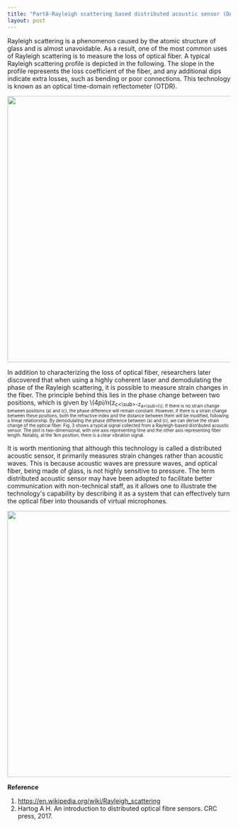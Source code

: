 ```yaml
---
title: "Part8-Rayleigh scattering based distributed acoustic sensor (DAS)"
layout: post
---
```

Rayleigh scattering is a phenomenon caused by the atomic structure of glass and is almost unavoidable. As a result, one of the most common uses of Rayleigh scattering is to measure the loss of optical fiber. A typical Rayleigh scattering profile is depicted in the following. The slope in the profile represents the loss coefficient of the fiber, and any additional dips indicate extra losses, such as bending or poor connections. This technology is known as an optical time-domain reflectometer (OTDR).

<div align="center">
<a href="url"><img src="https://raw.githubusercontent.com/haleywuhuan/profile/master/assets/blog8_fig1.jpg" align="center" width="600"></a>
</div>

In addition to characterizing the loss of optical fiber, researchers later discovered that when using a highly coherent laser and demodulating the phase of the Rayleigh scattering, it is possible to measure strain changes in the fiber. The principle behind this lies in the phase change between two positions, which is given by \\(4*pi/n*(z<sub>c<\sub>-z<sub>a<\sub>)\\). If there is no strain change between positions (a) and (c), the phase difference will remain constant. However, if there is a strain change between these positions, both the refractive index and the distance between them will be modified, following a linear relationship. By demodulating the phase difference between (a) and (c), we can derive the strain change of the optical fiber. Fig. 3 shows a typical signal collected from a Rayleigh-based distributed acoustic sensor. The plot is two-dimensional, with one axis representing time and the other axis representing fiber length. Notably, at the 1km position, there is a clear vibration signal.

It is worth mentioning that although this technology is called a distributed acoustic sensor, it primarily measures strain changes rather than acoustic waves. This is because acoustic waves are pressure waves, and optical fiber, being made of glass, is not highly sensitive to pressure. The term distributed acoustic sensor may have been adopted to facilitate better communication with non-technical staff, as it allows one to illustrate the technology's capability by describing it as a system that can effectively turn the optical fiber into thousands of virtual microphones.

<div align="center">
<a href="url"><img src="https://raw.githubusercontent.com/haleywuhuan/profile/master/assets/blog8_fig1.jpg" align="center" width="600"></a>
</div>

**Reference**     
1. https://en.wikipedia.org/wiki/Rayleigh_scattering
2. Hartog A H. An introduction to distributed optical fibre sensors. CRC press, 2017.


